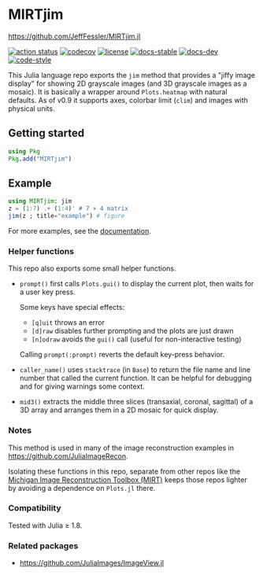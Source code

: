 # MIRTjim

https://github.com/JeffFessler/MIRTjim.jl

[![action status][action-img]][action-url]
[![codecov][codecov-img]][codecov-url]
[![license][license-img]][license-url]
[![docs-stable][docs-stable-img]][docs-stable-url]
[![docs-dev][docs-dev-img]][docs-dev-url]
[![code-style][code-blue-img]][code-blue-url]

This Julia language repo
exports the `jim` method that provides a "jiffy image display"
for showing 2D grayscale images
(and 3D grayscale images as a mosaic).
It is basically a wrapper around `Plots.heatmap`
with natural defaults.
As of v0.9 it supports
axes, colorbar limit (`clim`) and images
with physical units.


## Getting started

```julia
using Pkg
Pkg.add("MIRTjim")
```


## Example

```julia
using MIRTjim: jim
z = (1:7) .+ (1:4)' # 7 × 4 matrix
jim(z ; title="example") # figure
```

For more examples,
see the
[documentation](https://jefffessler.github.io/MIRTjim.jl/stable).


### Helper functions

This repo also exports some small helper functions.

* `prompt()` first calls `Plots.gui()`
to display the current plot,
then waits for a user key press.

  Some keys have special effects:
  + `[q]uit` throws an error
  + `[d]raw` disables further prompting and the plots are just drawn
  + `[n]odraw` avoids the `gui()` call (useful for non-interactive testing)

  Calling `prompt(:prompt)` reverts the default key-press behavior.

* `caller_name()` uses `stacktrace` (in `Base`)
to return the file name and line number that called the current function.
It can be helpful for debugging and for giving warnings some context.

* `mid3()` extracts the middle three slices
(transaxial, coronal, sagittal) of a 3D array
and arranges them in a 2D mosaic for quick display.


### Notes

This method is used in many of the image reconstruction examples in
https://github.com/JuliaImageRecon.

Isolating these functions in this repo,
separate from other repos like
the
[Michigan Image Reconstruction Toolbox (MIRT)](https://github.com/JeffFessler/MIRT.jl)
keeps
those repos lighter
by avoiding a dependence on `Plots.jl` there.


### Compatibility

Tested with Julia ≥ 1.8.


### Related packages

* https://github.com/JuliaImages/ImageView.jl


<!-- URLs -->
[action-img]: https://github.com/JeffFessler/MIRTjim.jl/workflows/CI/badge.svg
[action-url]: https://github.com/JeffFessler/MIRTjim.jl/actions
[build-img]: https://github.com/JeffFessler/MIRTjim.jl/workflows/CI/badge.svg?branch=main
[build-url]: https://github.com/JeffFessler/MIRTjim.jl/actions?query=workflow%3ACI+branch%3Amain
[code-blue-img]: https://img.shields.io/badge/code%20style-blue-4495d1.svg
[code-blue-url]: https://github.com/invenia/BlueStyle
[codecov-img]: https://codecov.io/github/JeffFessler/MIRTjim.jl/coverage.svg?branch=main
[codecov-url]: https://codecov.io/github/JeffFessler/MIRTjim.jl?branch=main
[docs-stable-img]: https://img.shields.io/badge/docs-stable-blue.svg
[docs-stable-url]: https://JeffFessler.github.io/MIRTjim.jl/stable
[docs-dev-img]: https://img.shields.io/badge/docs-dev-blue.svg
[docs-dev-url]: https://JeffFessler.github.io/MIRTjim.jl/dev
[license-img]: https://img.shields.io/badge/license-MIT-brightgreen.svg
[license-url]: LICENSE
